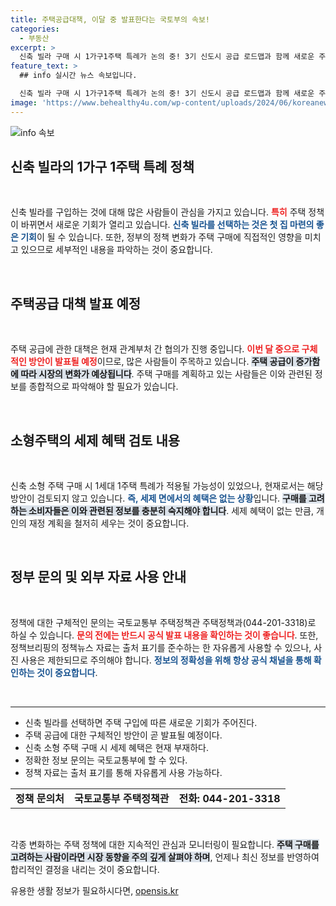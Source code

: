 ```yaml
---
title: 주택공급대책, 이달 중 발표한다는 국토부의 속보!
categories:
  - 부동산
excerpt: >
  신축 빌라 구매 시 1가구1주택 특례가 논의 중! 3기 신도시 공급 로드맵과 함께 새로운 주택 정책이 곧 발표됩니다. 놓치지 마세요!
feature_text: >
  ## info 실시간 뉴스 속보입니다.

  신축 빌라 구매 시 1가구1주택 특례가 논의 중! 3기 신도시 공급 로드맵과 함께 새로운 주택 정책이 곧 발표됩니다. 놓치지 마세요!
image: 'https://www.behealthy4u.com/wp-content/uploads/2024/06/koreanews.jpg'
---
```


<p><img src="https://www.behealthy4u.com/wp-content/uploads/2024/06/koreanews.jpg" alt="info 속보" /></p>

<h2 data-ke-size="size26">신축 빌라의 1가구 1주택 특례 정책</h2>

<p data-ke-size="size16">&nbsp;</p>

<p>신축 빌라를 구입하는 것에 대해 많은 사람들이 관심을 가지고 있습니다. <b><span style="color: #ee2323;">특히</span></b> 주택 정책이 바뀌면서 새로운 기회가 열리고 있습니다. <b><span style="color: #1a5490;">신축 빌라를 선택하는 것은 첫 집 마련의 좋은 기회</span></b>이 될 수 있습니다. 또한, 정부의 정책 변화가 주택 구매에 직접적인 영향을 미치고 있으므로 세부적인 내용을 파악하는 것이 중요합니다.</p>

<p data-ke-size="size16">&nbsp;</p>

<h2 data-ke-size="size26">주택공급 대책 발표 예정</h2>

<p data-ke-size="size16">&nbsp;</p>

<p>주택 공급에 관한 대책은 현재 관계부처 간 협의가 진행 중입니다. <b><span style="color: #ee2323;">이번 달 중으로 구체적인 방안이 발표될 예정</span></b>이므로, 많은 사람들이 주목하고 있습니다. <b><span style="background-color: #21538527;">주택 공급이 증가함에 따라 시장의 변화가 예상됩니다</span></b>. 주택 구매를 계획하고 있는 사람들은 이와 관련된 정보를 종합적으로 파악해야 할 필요가 있습니다.</p>

<p data-ke-size="size16">&nbsp;</p>

<h2 data-ke-size="size26">소형주택의 세제 혜택 검토 내용</h2>

<p data-ke-size="size16">&nbsp;</p>

<p>신축 소형 주택 구매 시 1세대 1주택 특례가 적용될 가능성이 있었으나, 현재로서는 해당 방안이 검토되지 않고 있습니다. <b><span style="color: #1a5490;">즉, 세제 면에서의 혜택은 없는 상황</span></b>입니다. <b><span style="background-color: #21538527;">구매를 고려하는 소비자들은 이와 관련된 정보를 충분히 숙지해야 합니다</span></b>. 세제 혜택이 없는 만큼, 개인의 재정 계획을 철저히 세우는 것이 중요합니다.</p>

<p data-ke-size="size16">&nbsp;</p>

<h2 data-ke-size="size26">정부 문의 및 외부 자료 사용 안내</h2>

<p data-ke-size="size16">&nbsp;</p>

<p>정책에 대한 구체적인 문의는 국토교통부 주택정책관 주택정책과(044-201-3318)로 하실 수 있습니다. <b><span style="color: #ee2323;">문의 전에는 반드시 공식 발표 내용을 확인하는 것이 좋습니다</span></b>. 또한, 정책브리핑의 정책뉴스 자료는 출처 표기를 준수하는 한 자유롭게 사용할 수 있으나, 사진 사용은 제한되므로 주의해야 합니다. <b><span style="color: #1a5490;">정보의 정확성을 위해 항상 공식 채널을 통해 확인하는 것이 중요합니다</span></b>.</p>

<p data-ke-size="size16">&nbsp;</p>

<hr />

<ul>
    <li>신축 빌라를 선택하면 주택 구입에 따른 새로운 기회가 주어진다.</li>
    <li>주택 공급에 대한 구체적인 방안이 곧 발표될 예정이다.</li>
    <li>신축 소형 주택 구매 시 세제 혜택은 현재 부재하다.</li>
    <li>정확한 정보 문의는 국토교통부에 할 수 있다.</li>
    <li>정책 자료는 출처 표기를 통해 자유롭게 사용 가능하다.</li>
</ul>

<table>
    <tr>
        <td style="text-align: center; height: 17px;"><b>정책 문의처</b></td>
        <td style="text-align: center; height: 17px;"><b>국토교통부 주택정책관</b></td>
        <td style="text-align: center; height: 17px;"><b>전화: 044-201-3318</b></td>
    </tr>
</table>

<p data-ke-size="size16">&nbsp;</p>

<p>각종 변화하는 주택 정책에 대한 지속적인 관심과 모니터링이 필요합니다. <b><span style="background-color: #21538527;">주택 구매를 고려하는 사람이라면 시장 동향을 주의 깊게 살펴야 하며</span></b>, 언제나 최신 정보를 반영하여 합리적인 결정을 내리는 것이 중요합니다.</p>
유용한 생활 정보가 필요하시다면, <a href="https://opensis.kr" rel="dofollow">opensis.kr</a>


